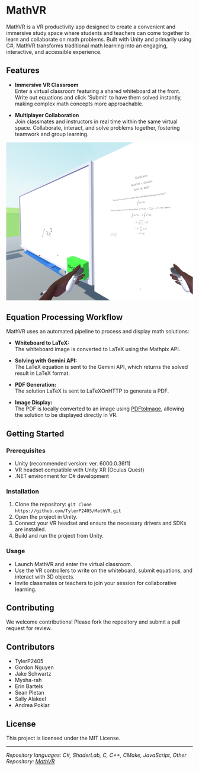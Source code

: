 # MathVR

MathVR is a VR productivity app designed to create a convenient and immersive study space where students and teachers can come together to learn and collaborate on math problems. Built with Unity and primarily using C#, MathVR transforms traditional math learning into an engaging, interactive, and accessible experience. 

## Features

- **Immersive VR Classroom**  
  Enter a virtual classroom featuring a shared whiteboard at the front. Write out equations and click 'Submit' to have them solved instantly, making complex math concepts more approachable.

- **Multiplayer Collaboration**  
  Join classmates and instructors in real time within the same virtual space. Collaborate, interact, and solve problems together, fostering teamwork and group learning.

![Alt text](https://github.com/TylerP2405/MathVR/blob/main/math-vr-home-screenshot.png?raw=true)

## Equation Processing Workflow

MathVR uses an automated pipeline to process and display math solutions:

- **Whiteboard to LaTeX:**  
  The whiteboard image is converted to LaTeX using the Mathpix API.

- **Solving with Gemini API:**  
  The LaTeX equation is sent to the Gemini API, which returns the solved result in LaTeX format.

- **PDF Generation:**  
  The solution LaTeX is sent to LaTeXOnHTTP to generate a PDF.

- **Image Display:**  
  The PDF is locally converted to an image using [PDFtoImage](https://github.com/sungaila/PDFtoImage/tree/master), allowing the solution to be displayed directly in VR.

## Getting Started

### Prerequisites

- Unity (recommended version: ver. 6000.0.36f1)
- VR headset compatible with Unity XR (Oculus Quest)
- .NET environment for C# development

### Installation

1. Clone the repository:
`git clone https://github.com/TylerP2405/MathVR.git`
2. Open the project in Unity.
3. Connect your VR headset and ensure the necessary drivers and SDKs are installed.
4. Build and run the project from Unity.

### Usage

- Launch MathVR and enter the virtual classroom.
- Use the VR controllers to write on the whiteboard, submit equations, and interact with 3D objects.
- Invite classmates or teachers to join your session for collaborative learning.

## Contributing

We welcome contributions! Please fork the repository and submit a pull request for review.

## Contributors

- TylerP2405
- Gordon Nguyen
- Jake Schwartz
- Mysha-rah
- Erin Bartels
- Sean Pletan
- Sally Alakeel
- Andrea Poklar

## License

This project is licensed under the MIT License.

---

*Repository languages: C#, ShaderLab, C, C++, CMake, JavaScript, Other*  
*Repository: [MathVR](https://github.com/TylerP2405/MathVR)*
